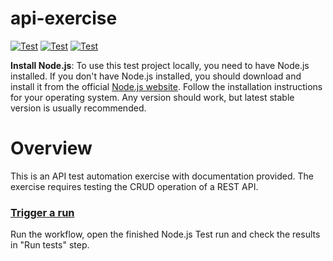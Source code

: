 # api-exercise
[![Test](https://img.shields.io/badge/setup-automated-blue?logo=npm)](https://github.com/dmiljkoviclevi9/api-exercise/actions/workflows/nodejs-test.yml)
[![Test](https://badgen.net/badge/failing/8/red?icon=github)](https://github.com/dmiljkoviclevi9/api-exercise/actions/runs/4909558166/jobs/8766037036)
[![Test](https://badgen.net/badge/passing/9/green?icon=github)](https://github.com/dmiljkoviclevi9/api-exercise/actions/runs/4909558166/jobs/8766037036)

**Install Node.js**: To use this test project locally, you need to have Node.js installed. If you don't have Node.js installed, you should download and install it from the official [Node.js website](https://nodejs.org/). Follow the installation instructions for your operating system. Any version should work, but latest stable version is usually recommended.

# Overview
This is an API test automation exercise with documentation provided. The exercise requires testing the CRUD operation of a REST API.

### [Trigger a run](https://github.com/dmiljkoviclevi9/api-exercise/actions/workflows/nodejs-test.yml)
Run the workflow, open the finished Node.js Test run and check the results in "Run tests" step.